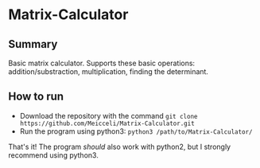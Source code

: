 # Matrix-Calculator

## Summary
Basic matrix calculator. Supports these basic operations: addition/substraction, multiplication, finding the determinant.

## How to run
- Download the repository with the command `git clone https://github.com/Meicceli/Matrix-Calculator.git`
- Run the program using python3: `python3 /path/to/Matrix-Calculator/`

That's it! The program *should* also work with python2, but I strongly recommend using python3.

